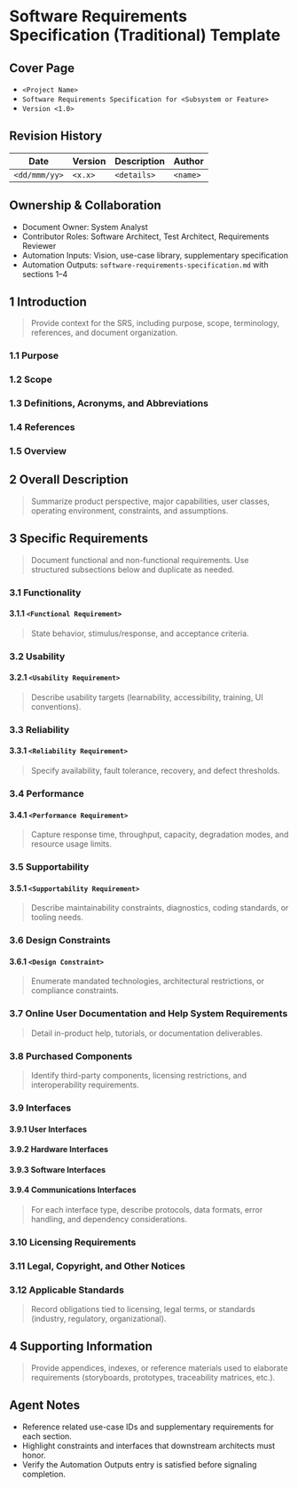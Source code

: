 # Software Requirements Specification (Traditional) Template

## Cover Page

- `<Project Name>`
- `Software Requirements Specification for <Subsystem or Feature>`
- `Version <1.0>`

## Revision History

| Date | Version | Description | Author |
| --- | --- | --- | --- |
| `<dd/mmm/yy>` | `<x.x>` | `<details>` | `<name>` |

## Ownership & Collaboration

- Document Owner: System Analyst
- Contributor Roles: Software Architect, Test Architect, Requirements Reviewer
- Automation Inputs: Vision, use-case library, supplementary specification
- Automation Outputs: `software-requirements-specification.md` with sections 1–4

## 1 Introduction

> Provide context for the SRS, including purpose, scope, terminology, references, and document organization.

### 1.1 Purpose

### 1.2 Scope

### 1.3 Definitions, Acronyms, and Abbreviations

### 1.4 References

### 1.5 Overview

## 2 Overall Description

> Summarize product perspective, major capabilities, user classes, operating environment, constraints, and assumptions.

## 3 Specific Requirements

> Document functional and non-functional requirements. Use structured subsections below and duplicate as needed.

### 3.1 Functionality

#### 3.1.1 `<Functional Requirement>`

> State behavior, stimulus/response, and acceptance criteria.

### 3.2 Usability

#### 3.2.1 `<Usability Requirement>`

> Describe usability targets (learnability, accessibility, training, UI conventions).

### 3.3 Reliability

#### 3.3.1 `<Reliability Requirement>`

> Specify availability, fault tolerance, recovery, and defect thresholds.

### 3.4 Performance

#### 3.4.1 `<Performance Requirement>`

> Capture response time, throughput, capacity, degradation modes, and resource usage limits.

### 3.5 Supportability

#### 3.5.1 `<Supportability Requirement>`

> Describe maintainability constraints, diagnostics, coding standards, or tooling needs.

### 3.6 Design Constraints

#### 3.6.1 `<Design Constraint>`

> Enumerate mandated technologies, architectural restrictions, or compliance constraints.

### 3.7 Online User Documentation and Help System Requirements

> Detail in-product help, tutorials, or documentation deliverables.

### 3.8 Purchased Components

> Identify third-party components, licensing restrictions, and interoperability requirements.

### 3.9 Interfaces

#### 3.9.1 User Interfaces

#### 3.9.2 Hardware Interfaces

#### 3.9.3 Software Interfaces

#### 3.9.4 Communications Interfaces

> For each interface type, describe protocols, data formats, error handling, and dependency considerations.

### 3.10 Licensing Requirements

### 3.11 Legal, Copyright, and Other Notices

### 3.12 Applicable Standards

> Record obligations tied to licensing, legal terms, or standards (industry, regulatory, organizational).

## 4 Supporting Information

> Provide appendices, indexes, or reference materials used to elaborate requirements (storyboards, prototypes, traceability matrices, etc.).

## Agent Notes

- Reference related use-case IDs and supplementary requirements for each section.
- Highlight constraints and interfaces that downstream architects must honor.
- Verify the Automation Outputs entry is satisfied before signaling completion.
